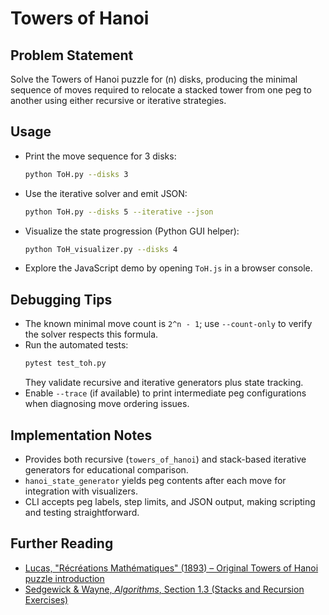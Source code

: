 # Towers of Hanoi

## Problem Statement
Solve the Towers of Hanoi puzzle for \(n\) disks, producing the minimal sequence of moves required to relocate a stacked tower from one peg to another using either recursive or iterative strategies.

## Usage
- Print the move sequence for 3 disks:
  ```bash
  python ToH.py --disks 3
  ```
- Use the iterative solver and emit JSON:
  ```bash
  python ToH.py --disks 5 --iterative --json
  ```
- Visualize the state progression (Python GUI helper):
  ```bash
  python ToH_visualizer.py --disks 4
  ```
- Explore the JavaScript demo by opening `ToH.js` in a browser console.

## Debugging Tips
- The known minimal move count is `2^n - 1`; use `--count-only` to verify the solver respects this formula.
- Run the automated tests:
  ```bash
  pytest test_toh.py
  ```
  They validate recursive and iterative generators plus state tracking.
- Enable `--trace` (if available) to print intermediate peg configurations when diagnosing move ordering issues.

## Implementation Notes
- Provides both recursive (`towers_of_hanoi`) and stack-based iterative generators for educational comparison.
- `hanoi_state_generator` yields peg contents after each move for integration with visualizers.
- CLI accepts peg labels, step limits, and JSON output, making scripting and testing straightforward.

## Further Reading
- [Lucas, "Récréations Mathématiques" (1893) – Original Towers of Hanoi puzzle introduction](https://gallica.bnf.fr/ark:/12148/bpt6k99635k)
- [Sedgewick & Wayne, *Algorithms*, Section 1.3 (Stacks and Recursion Exercises)](https://algs4.cs.princeton.edu/home/)
